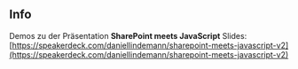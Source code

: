 Info
----
Demos zu der Präsentation **SharePoint meets JavaScript**
Slides: [https://speakerdeck.com/daniellindemann/sharepoint-meets-javascript-v2](https://speakerdeck.com/daniellindemann/sharepoint-meets-javascript-v2)

